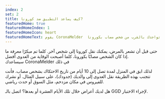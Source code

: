 ```yaml
---
index: 2
set: 2
title: كيف يساعد التطبيق ضد كورونا?
featuredHome: true
featuredHomeIndex: 1
featuredHomeIcon: heart
featuredHomeText: يقوم CoronaMelder  بتحذيرك بعد تواجدك بالقرب من شخص مصاب بكورونا.
---
```


حتى قبل أن تشعر بالمرض، يمكنك نقل كورونا إلى شخص آخر. كلما تم مبكرًا معرفة ما إذا كان الشخص مصابًا بكورونا، كلما أصبحت الوقاية من العدوى أفضل.      
سيساعدك CoronaMelder في ذلك


لذلك ابق في المنزل لمدة تصل إلى 10 أيام من تاريخ الاحتكاك بشخص مصاب. 
فأنت تتجنب بهذه الطريقة نقل العدوى إلى والديك (جدودك)، على سبيل المثال. أو نشرك للفيروس في مكان مزدحم، مثل السوق أو حدث رياضي.


هل لديك أعراض خلال تلك الأيام العشرة أو بعدها؟ اتصل بالـ GGD لإجراء الاختبار.

